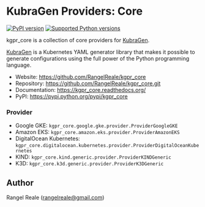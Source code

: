 # KubraGen Providers: Core

[![PyPI version](https://img.shields.io/pypi/v/kgpr_core.svg)](https://pypi.python.org/pypi/kgpr_core/)
[![Supported Python versions](https://img.shields.io/pypi/pyversions/kgpr_core.svg)](https://pypi.python.org/pypi/kgpr_core/)

kgpr_core is a collection of core providers for [KubraGen](https://github.com/RangelReale/kubragen). 

[KubraGen](https://github.com/RangelReale/kubragen) is a Kubernetes YAML generator library that makes it possible to generate
configurations using the full power of the Python programming language.

* Website: https://github.com/RangelReale/kgpr_core
* Repository: https://github.com/RangelReale/kgpr_core.git
* Documentation: https://kgpr_core.readthedocs.org/
* PyPI: https://pypi.python.org/pypi/kgpr_core

### Provider

* Google GKE: ```kgpr_core.google.gke.provider.ProviderGoogleGKE```
* Amazon EKS: ```kgpr_core.amazon.eks.provider.ProviderAmazonEKS```
* DigitalOcean Kubernetes: ```kgpr_core.digitalocean.kubernetes.provider.ProviderDigitalOceanKubernetes```
* KIND: ```kgpr_core.kind.generic.provider.ProviderKINDGeneric```
* K3D: ```kgpr_core.k3d.generic.provider.ProviderK3DGeneric```

## Author

Rangel Reale (rangelreale@gmail.com)
